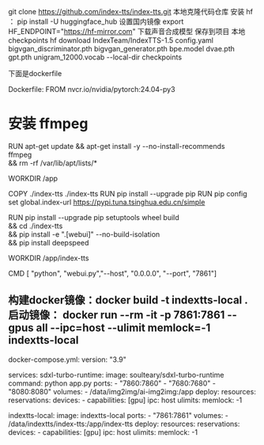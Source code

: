 git clone https://github.com/index-tts/index-tts.git
本地克隆代码仓库
安装 hf ： pip install -U huggingface_hub
设置国内镜像
export HF_ENDPOINT="https://hf-mirror.com"
下载声音合成模型 保存到项目 本地 checkpoints
hf download IndexTeam/IndexTTS-1.5   config.yaml bigvgan_discriminator.pth bigvgan_generator.pth bpe.model dvae.pth gpt.pth unigram_12000.vocab   --local-dir checkpoints

下面是dockerfile

Dockerfile:
FROM nvcr.io/nvidia/pytorch:24.04-py3

# 安装 ffmpeg
RUN apt-get update && apt-get install -y --no-install-recommends \
    ffmpeg \
 && rm -rf /var/lib/apt/lists/*

WORKDIR /app

COPY ./index-tts ./index-tts
RUN pip install --upgrade pip
RUN pip config set global.index-url https://pypi.tuna.tsinghua.edu.cn/simple

RUN pip install --upgrade pip setuptools wheel build \
    && cd ./index-tts \
    && pip install -e ".[webui]" --no-build-isolation \
    && pip install deepspeed

WORKDIR /app/index-tts

CMD [ "python", "webui.py","--host", "0.0.0.0", "--port", "7861"]

构建docker镜像：docker build -t indextts-local .
启动镜像： docker run --rm -it -p 7861:7861 --gpus all --ipc=host --ulimit memlock=-1 indextts-local
---
docker-compose.yml:
version: "3.9"

services:
  sdxl-turbo-runtime:
    image: soulteary/sdxl-turbo-runtime
    command: python app.py
    ports:
      - "7860:7860"
      - "7680:7680"
      - "8080:8080"
    volumes:
      - /data/img2img/ai-img2img:/app
    deploy:
      resources:
        reservations:
          devices:
            - capabilities: [gpu]
    ipc: host
    ulimits:
      memlock: -1

  indextts-local:
    image: indextts-local
    ports:
      - "7861:7861"
    volumes:
      - /data/indextts/index-tts:/app/index-tts
    deploy:
      resources:
        reservations:
          devices:
            - capabilities: [gpu]
    ipc: host
    ulimits:
      memlock: -1
	  
	  
